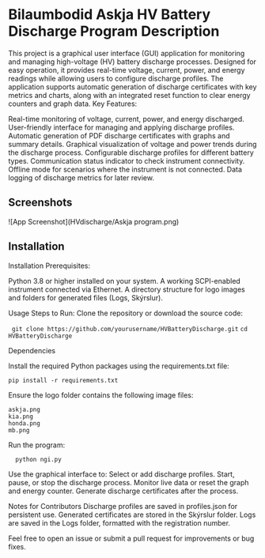 
# Bilaumbodid Askja HV Battery Discharge Program Description

This project is a graphical user interface (GUI) application for monitoring and managing high-voltage (HV) battery discharge processes. Designed for easy operation, it provides real-time voltage, current, power, and energy readings while allowing users to configure discharge profiles. The application supports automatic generation of discharge certificates with key metrics and charts, along with an integrated reset function to clear energy counters and graph data. Key Features:

Real-time monitoring of voltage, current, power, and energy discharged.
User-friendly interface for managing and applying discharge profiles.
Automatic generation of PDF discharge certificates with graphs and summary details.
Graphical visualization of voltage and power trends during the discharge process.
Configurable discharge profiles for different battery types.
Communication status indicator to check instrument connectivity.
Offline mode for scenarios where the instrument is not connected.
Data logging of discharge metrics for later review.



## Screenshots

![App Screenshot](HVdischarge/Askja program.png)


## Installation

Installation Prerequisites:

Python 3.8 or higher installed on your system.
A working SCPI-enabled instrument connected via Ethernet.
A directory structure for logo images and folders for generated files (Logs, Skýrslur).

Usage Steps to Run: Clone the repository or download the source code:

 ` git clone https://github.com/yourusername/HVBatteryDischarge.git`
  `cd HVBatteryDischarge`

Dependencies

Install the required Python packages using the requirements.txt file:

`pip install -r requirements.txt`

  Ensure the logo folder contains the following image files:

    askja.png
    kia.png
    honda.png
    mb.png
  Run the program:

      python ngi.py


Use the graphical interface to:
Select or add discharge profiles.
Start, pause, or stop the discharge process.
Monitor live data or reset the graph and energy counter.
Generate discharge certificates after the process.

Notes for Contributors Discharge profiles are saved in profiles.json for persistent use. Generated certificates are stored in the Skýrslur folder. Logs are saved in the Logs folder, formatted with the registration number.

Feel free to open an issue or submit a pull request for improvements or bug fixes.